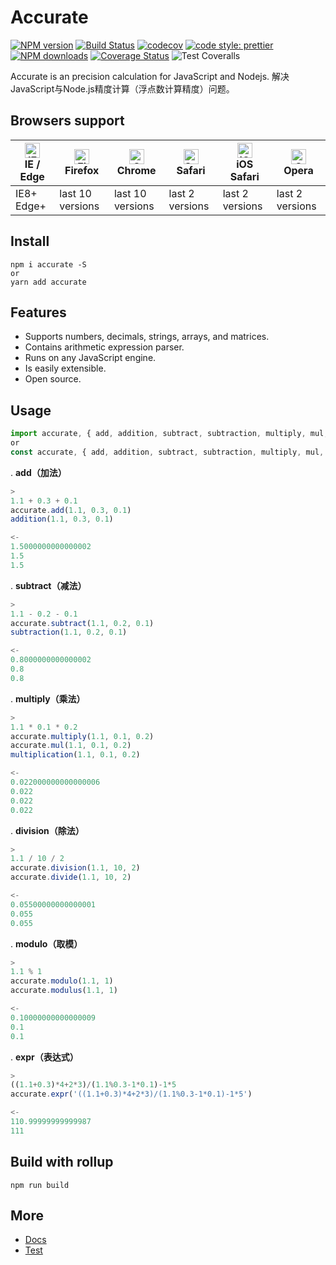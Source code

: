 # Accurate

[![NPM version](https://img.shields.io/npm/v/accurate.svg?style=flat)](https://www.npmjs.com/package/accurate)
[![Build Status](https://travis-ci.org/Ipxxiao/accurate.svg?branch=master)](https://travis-ci.org/Ipxxiao/accurate)
[![codecov](https://codecov.io/gh/Ipxxiao/accurate/branch/master/graph/badge.svg)](https://codecov.io/gh/Ipxxiao/accurate)
[![code style: prettier](https://img.shields.io/badge/code_style-prettier-ff69b4.svg?style=flat-square)](https://github.com/prettier/prettier)
[![NPM downloads](https://img.shields.io/npm/dm/accurate.svg?style=flat)](https://www.npmjs.com/package/accurate)
[![Coverage Status](https://coveralls.io/repos/github/Ipxxiao/accurate/badge.svg?branch=master)](https://coveralls.io/github/Ipxxiao/accurate?branch=master)
![Test Coveralls](https://github.com/Ipxxiao/accurate/workflows/Test%20Coveralls/badge.svg?branch=master)

Accurate is an precision calculation for JavaScript and Nodejs. 解决JavaScript与Node.js精度计算（浮点数计算精度）问题。

## Browsers support

| [<img src="https://raw.githubusercontent.com/alrra/browser-logos/master/src/edge/edge_48x48.png" alt="IE / Edge" width="24px" height="24px" />](http://godban.github.io/browsers-support-badges/)</br>IE / Edge | [<img src="https://raw.githubusercontent.com/alrra/browser-logos/master/src/firefox/firefox_48x48.png" alt="Firefox" width="24px" height="24px" />](http://godban.github.io/browsers-support-badges/)</br>Firefox | [<img src="https://raw.githubusercontent.com/alrra/browser-logos/master/src/chrome/chrome_48x48.png" alt="Chrome" width="24px" height="24px" />](http://godban.github.io/browsers-support-badges/)</br>Chrome | [<img src="https://raw.githubusercontent.com/alrra/browser-logos/master/src/safari/safari_48x48.png" alt="Safari" width="24px" height="24px" />](http://godban.github.io/browsers-support-badges/)</br>Safari | [<img src="https://raw.githubusercontent.com/alrra/browser-logos/master/src/safari-ios/safari-ios_48x48.png" alt="iOS Safari" width="24px" height="24px" />](http://godban.github.io/browsers-support-badges/)</br>iOS Safari | [<img src="https://raw.githubusercontent.com/alrra/browser-logos/master/src/opera/opera_48x48.png" alt="Opera" width="24px" height="24px" />](http://godban.github.io/browsers-support-badges/)</br>Opera |
| --------------------------------------------------------------------------------------------------------------------------------------------------------------------------------------------------------------- | ----------------------------------------------------------------------------------------------------------------------------------------------------------------------------------------------------------------- | ------------------------------------------------------------------------------------------------------------------------------------------------------------------------------------------------------------- | ------------------------------------------------------------------------------------------------------------------------------------------------------------------------------------------------------------- | ----------------------------------------------------------------------------------------------------------------------------------------------------------------------------------------------------------------------------- | --------------------------------------------------------------------------------------------------------------------------------------------------------------------------------------------------------- |
| IE8+ Edge+                                                                                                                                                                                                      | last 10 versions                                                                                                                                                                                                  | last 10 versions                                                                                                                                                                                              | last 2 versions                                                                                                                                                                                               | last 2 versions                                                                                                                                                                                                               | last 2 versions                                                                                                                                                                                           |

## Install

``` base
npm i accurate -S
or
yarn add accurate
```

## Features

- Supports numbers, decimals, strings, arrays, and matrices.
- Contains arithmetic expression parser.
- Runs on any JavaScript engine.
- Is easily extensible.
- Open source.

## Usage

``` javascript 
import accurate, { add, addition, subtract, subtraction, multiply, mul, multiplication, division, divide, modulo, modulus, expr, } from 'accurate'
or
const accurate, { add, addition, subtract, subtraction, multiply, mul, multiplication, division, divide, modulo, modulus, expr, } = require('accurate')
```


. **add（加法）**
``` javascript
>
1.1 + 0.3 + 0.1
accurate.add(1.1, 0.3, 0.1)
addition(1.1, 0.3, 0.1)

<-
1.5000000000000002
1.5
1.5
```

. **subtract（减法）**
``` javascript
>
1.1 - 0.2 - 0.1
accurate.subtract(1.1, 0.2, 0.1)
subtraction(1.1, 0.2, 0.1)

<-
0.8000000000000002
0.8
0.8
```

. **multiply（乘法）**
``` javascript
>
1.1 * 0.1 * 0.2
accurate.multiply(1.1, 0.1, 0.2)
accurate.mul(1.1, 0.1, 0.2)
multiplication(1.1, 0.1, 0.2)

<-
0.022000000000000006
0.022
0.022
0.022
```

. **division（除法）**
``` javascript
>
1.1 / 10 / 2
accurate.division(1.1, 10, 2)
accurate.divide(1.1, 10, 2)

<-
0.05500000000000001
0.055
0.055
```

. **modulo（取模）**
``` javascript
>
1.1 % 1
accurate.modulo(1.1, 1)
accurate.modulus(1.1, 1)

<-
0.10000000000000009
0.1
0.1
```

. **expr（表达式）**
``` javascript
>
((1.1+0.3)*4+2*3)/(1.1%0.3-1*0.1)-1*5
accurate.expr('((1.1+0.3)*4+2*3)/(1.1%0.3-1*0.1)-1*5')

<-
110.99999999999987
111
```

## Build with rollup

``` base
npm run build
```

## More
- [Docs](https://github.com/Ipxxiao/accurate/tree/master/docs)
- [Test](https://github.com/Ipxxiao/accurate/blob/master/__tests__/index.spec.ts)
